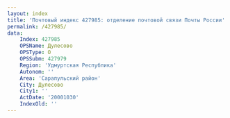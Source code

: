 ```yaml
---
layout: index
title: 'Почтовый индекс 427985: отделение почтовой связи Почты России'
permalink: /427985/
data:
    Index: 427985
    OPSName: Дулесово
    OPSType: О
    OPSSubm: 427979
    Region: 'Удмуртская Республика'
    Autonom: ''
    Area: 'Сарапульский район'
    City: Дулесово
    City1: ''
    ActDate: '20001030'
    IndexOld: ''
---
```

